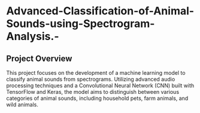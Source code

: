 # Advanced-Classification-of-Animal-Sounds-using-Spectrogram-Analysis.-

## Project Overview
This project focuses on the development of a machine learning model to classify animal sounds from spectrograms. Utilizing advanced audio processing techniques and a Convolutional Neural Network (CNN) built with TensorFlow and Keras, the model aims to distinguish between various categories of animal sounds, including household pets, farm animals, and wild animals.
